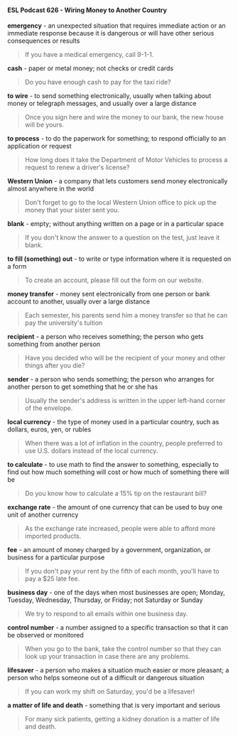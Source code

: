 #### ESL Podcast 626 - Wiring Money to Another Country

**emergency** - an unexpected situation that requires immediate action or an
immediate response because it is dangerous or will have other serious
consequences or results

> If you have a medical emergency, call 9-1-1.

**cash** - paper or metal money; not checks or credit cards

> Do you have enough cash to pay for the taxi ride?

**to wire** - to send something electronically, usually when talking about money or
telegraph messages, and usually over a large distance

> Once you sign here and wire the money to our bank, the new house will be
yours.

**to process** - to do the paperwork for something; to respond officially to an
application or request

> How long does it take the Department of Motor Vehicles to process a request to
renew a driver's license?

**Western Union** - a company that lets customers send money electronically
almost anywhere in the world

> Don't forget to go to the local Western Union office to pick up the money that
your sister sent you.

**blank** - empty; without anything written on a page or in a particular space

> If you don't know the answer to a question on the test, just leave it blank.

**to fill (something) out** - to write or type information where it is requested on a
form

> To create an account, please fill out the form on our website.

**money transfer** - money sent electronically from one person or bank account to
another, usually over a large distance

> Each semester, his parents send him a money transfer so that he can pay the
university's tuition

**recipient** - a person who receives something; the person who gets something
from another person

> Have you decided who will be the recipient of your money and other things after
you die?

**sender** - a person who sends something; the person who arranges for another
person to get something that he or she has

> Usually the sender's address is written in the upper left-hand corner of the
envelope.

**local currency** - the type of money used in a particular country, such as dollars,
euros, yen, or rubles

> When there was a lot of inflation in the country, people preferred to use U.S.
dollars instead of the local currency.

**to calculate** - to use math to find the answer to something, especially to find out
how much something will cost or how much of something there will be

> Do you know how to calculate a 15% tip on the restaurant bill?

**exchange rate** - the amount of one currency that can be used to buy one unit of
another currency

> As the exchange rate increased, people were able to afford more imported
products.

**fee** - an amount of money charged by a government, organization, or business
for a particular purpose

> If you don't pay your rent by the fifth of each month, you'll have to pay a $25
late fee.

**business day** - one of the days when most businesses are open; Monday,
Tuesday, Wednesday, Thursday, or Friday; not Saturday or Sunday

> We try to respond to all emails within one business day.

**control number** - a number assigned to a specific transaction so that it can be
observed or monitored

> When you go to the bank, take the control number so that they can look up your
transaction in case there are any problems.

**lifesaver** - a person who makes a situation much easier or more pleasant; a
person who helps someone out of a difficult or dangerous situation

> If you can work my shift on Saturday, you'd be a lifesaver!

**a matter of life and death** - something that is very important and serious

> For many sick patients, getting a kidney donation is a matter of life and death.

